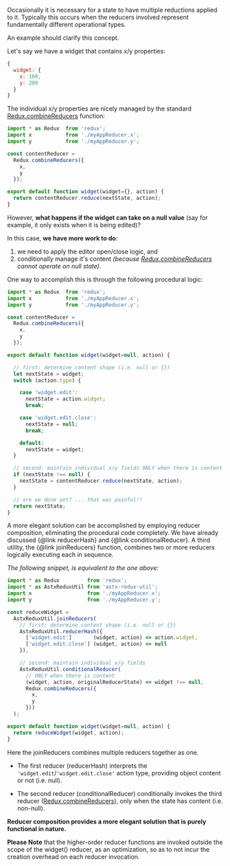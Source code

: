 Occasionally it is necessary for a state to have multiple reductions
applied to it.  Typically this occurs when the reducers involved
represent fundamentally different operational types.

An example should clarify this concept.

Let's say we have a widget that contains x/y properties:

```JavaScript
{
  widget: {
    x: 100,
    y: 200
  }
}
```

The individual x/y properties are nicely managed by the standard
[Redux.combineReducers] function:

```JavaScript
import * as Redux  from 'redux';
import x           from './myAppReducer.x';
import y           from './myAppReducer.y';

const contentReducer = 
  Redux.combineReducers({
    x,
    y
  });

export default function widget(widget={}, action) {
  return contentReducer.reduce(nextState, action);
}
```

However, **what happens if the widget can take on a null value** (say for
example, it only exists when it is being edited)?

In this case, **we have more work to do**:
  1. we need to apply the editor open/close logic, and
  2. conditionally manage it's content *(because
     [Redux.combineReducers] cannot operate on null state)*.

One way to accomplish this is through the following procedural logic:

```JavaScript
import * as Redux  from 'redux';
import x           from './myAppReducer.x';
import y           from './myAppReducer.y';

const contentReducer = 
  Redux.combineReducers({
    x,
    y
  });

export default function widget(widget=null, action) {

  // first: determine content shape (i.e. null or {})
  let nextState = widget;
  switch (action.type) {

    case 'widget.edit':
      nextState = action.widget;
      break;

    case 'widget.edit.close':
      nextState = null;
      break;

    default:
      nextState = widget;
  }

  // second: maintain individual x/y fields ONLY when there is content
  if (nextState !== null) {
    nextState = contentReducer.reduce(nextState, action);
  }

  // are we done yet? ... that was painful!!
  return nextState;
}
```

A more elegant solution can be accomplished by employing reducer
composition, eliminating the procedural code completely.  We have
already discussed {@link reducerHash} and {@link conditionalReducer}.
A third utility, the {@link joinReducers} function, combines two or
more reducers logically executing each in sequence.

*The following snippet, is equivalent to the one above:*
```JavaScript
import * as Redux         from 'redux';
import * as AstxReduxUtil from 'astx-redux-util';
import x                  from './myAppReducer.x';
import y                  from './myAppReducer.y';

const reduceWidget = 
  AstxReduxUtil.joinReducers(
    // first: determine content shape (i.e. null or {})
    AstxReduxUtil.reducerHash({
      ['widget.edit']       (widget, action) => action.widget,
      ['widget.edit.close'] (widget, action) => null
    }),

    // second: maintain individual x/y fields
    AstxReduxUtil.conditionalReducer(
      // ONLY when there is content
      (widget, action, originalReducerState) => widget !== null,
      Redux.combineReducers({
        x,
        y
      }))
  );

export default function widget(widget=null, action) {
  return reduceWidget(widget, action);
}
```

Here the joinReducers combines multiple reducers together as one.

- The first reducer (reducerHash) interprets the
  `'widget.edit`/`'widget.edit.close'` action type, providing object
  content or not (i.e. null).

- The second reducer (conditionalReducer) conditionally invokes the
  third reducer ([Redux.combineReducers]), only when the state has content
  (i.e. non-null).

**Reducer composition provides a more elegant solution that is
purely functional in nature.**

**Please Note** that the higher-order reducer functions are invoked
outside the scope of the widget() reducer, as an optimization, so as
to not incur the creation overhead on each reducer invocation.



[Redux.combineReducers]: http://redux.js.org/docs/api/combineReducers.html
